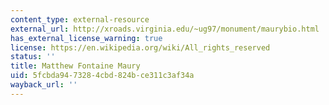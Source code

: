 ```yaml
---
content_type: external-resource
external_url: http://xroads.virginia.edu/~ug97/monument/maurybio.html
has_external_license_warning: true
license: https://en.wikipedia.org/wiki/All_rights_reserved
status: ''
title: Matthew Fontaine Maury
uid: 5fcbda94-7328-4cbd-824b-ce311c3af34a
wayback_url: ''
---
```

